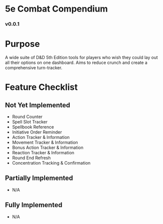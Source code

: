 # 5e Combat Compendium

### v0.0.1

# Purpose

A wide suite of D&D 5th Edition tools for players who wish they could lay out all their options on one dashboard. Aims to reduce crunch and create a comprehensive turn-tracker.

# Feature Checklist

## Not Yet Implemented

- Round Counter
- Spell Slot Tracker
- Spellbook Reference
- Initiative Order Reminder
- Action Tracker & Information
- Movement Tracker & Information
- Bonus Action Tracker & Information
- Reaction Tracker & Information
- Round End Refresh
- Concentration Tracking & Confirmation

## Partially Implemented

- N/A

## Fully Implemented

- N/A